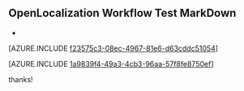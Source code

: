 ## OpenLocalization Workflow Test MarkDown
* 

[AZURE.INCLUDE [f23575c3-08ec-4967-81e6-d63cddc51054](calleeMd1.md)]



[AZURE.INCLUDE [1a9839f4-49a3-4cb3-96aa-57f8fe8750ef](calleeMd2.md)]

 
thanks!